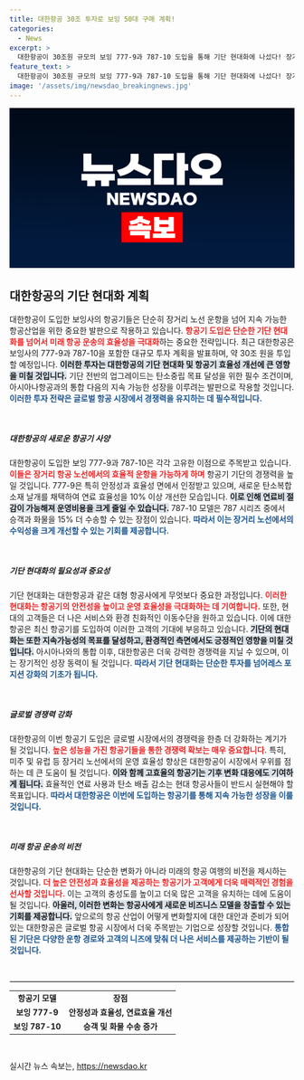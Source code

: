 ```yaml
---
title: 대한항공 30조 투자로 보잉 50대 구매 계획!
categories:
  - News
excerpt: >
  대한항공이 30조원 규모의 보잉 777-9과 787-10 도입을 통해 기단 현대화에 나섰다! 장거리 운항 가능 항공기들로 미주 및 유럽 노선에서 탄소중립에도 기여, 아시아나 통합 후 지속 가능한 성장의 초석을 다집니다.
feature_text: >
  대한항공이 30조원 규모의 보잉 777-9과 787-10 도입을 통해 기단 현대화에 나섰다! 장거리 운항 가능 항공기들로 미주 및 유럽 노선에서 탄소중립에도 기여, 아시아나 통합 후 지속 가능한 성장의 초석을 다집니다.
image: '/assets/img/newsdao_breakingnews.jpg'
---
```


<p><img src="/assets/img/newsdao_breakingnews.jpg" alt="firstkoreanews 속보" /></p>

<h2 data-ke-size="size26">대한항공의 기단 현대화 계획</h2>

<p data-ke-size="size16">대한항공이 도입한 보잉사의 항공기들은 단순히 장거리 노선 운항을 넘어 지속 가능한 항공산업을 위한 중요한 발판으로 작용하고 있습니다. <b><span style="color: #ee2323;">항공기 도입은 단순한 기단 현대화를 넘어서 미래 항공 운송의 효율성을 극대화</span></b>하는 중요한 전략입니다. 최근 대한항공은 보잉사의 777-9과 787-10을 포함한 대규모 투자 계획을 발표하며, 약 30조 원을 투입할 예정입니다. <b><span style="background-color: #21538527;">이러한 투자는 대한항공의 기단 현대화 및 항공기 효율성 개선에 큰 영향을 미칠 것입니다.</span></b> 기단 전반의 업그레이드는 탄소중립 목표 달성을 위한 필수 조건이며, 아시아나항공과의 통합 다음의 지속 가능한 성장을 이루려는 발판으로 작용할 것입니다. <b><span style="color: #1a5490;">이러한 투자 전략은 글로벌 항공 시장에서 경쟁력을 유지하는 데 필수적입니다.</span></b></p>

<p data-ke-size="size16">&nbsp;</p>

<h5>대한항공의 새로운 항공기 사양</h5>

<p data-ke-size="size16">대한항공이 도입한 보잉 777-9과 787-10은 각각 고유한 이점으로 주목받고 있습니다. <b><span style="color: #ee2323;">이들은 장거리 항공 노선에서의 효율적 운항을 가능하게 하며</span></b> 항공기 기단의 경쟁력을 높일 것입니다. 777-9은 특히 안정성과 효율성 면에서 인정받고 있으며, 새로운 탄소복합소재 날개를 채택하여 연료 효율성을 10% 이상 개선한 모습입니다. <b><span style="background-color: #21538527;">이로 인해 연료비 절감이 가능해져 운영비용을 크게 줄일 수 있습니다.</span></b> 787-10 모델은 787 시리즈 중에서 승객과 화물을 15% 더 수송할 수 있는 장점이 있습니다. <b><span style="color: #1a5490;">따라서 이는 장거리 노선에서의 수익성을 크게 개선할 수 있는 기회를 제공합니다.</span></b></p>

<p data-ke-size="size16">&nbsp;</p>

<h5>기단 현대화의 필요성과 중요성</h5>

<p data-ke-size="size16">기단 현대화는 대한항공과 같은 대형 항공사에게 무엇보다 중요한 과정입니다. <b><span style="color: #ee2323;">이러한 현대화는 항공기의 안전성을 높이고 운영 효율성을 극대화하는 데 기여합니다.</span></b> 또한, 현대의 고객들은 더 나은 서비스와 환경 친화적인 이동수단을 원하고 있습니다. 이에 대한항공은 최신 항공기를 도입하여 이러한 고객의 기대에 부응하고 있습니다. <b><span style="background-color: #21538527;">기단의 현대화는 또한 지속가능성의 목표를 달성하고, 환경적인 측면에서도 긍정적인 영향을 미칠 것입니다.</span></b> 아시아나와의 통합 이후, 대한항공은 더욱 강력한 경쟁력을 지닐 수 있으며, 이는 장기적인 성장 동력이 될 것입니다. <b><span style="color: #1a5490;">따라서 기단 현대화는 단순한 투자를 넘어레스 포지션 강화의 기초가 됩니다.</span></b></p>

<p data-ke-size="size16">&nbsp;</p>

<h5>글로벌 경쟁력 강화</h5>

<p data-ke-size="size16">대한항공의 이번 항공기 도입은 글로벌 시장에서의 경쟁력을 한층 더 강화하는 계기가 될 것입니다. <b><span style="color: #ee2323;">높은 성능을 가진 항공기들을 통한 경쟁력 확보는 매우 중요합니다.</span></b> 특히, 미주 및 유럽 등 장거리 노선에서의 운영 효율성 향상은 대한항공이 시장에서 우위를 점하는 데 큰 도움이 될 것입니다. <b><span style="background-color: #21538527;">이와 함께 고효율의 항공기는 기후 변화 대응에도 기여하게 됩니다.</span></b> 효율적인 연료 사용과 탄소 배출 감소는 현대 항공사들이 반드시 실현해야 할 목표입니다. <b><span style="color: #1a5490;">따라서 대한항공은 이번에 도입하는 항공기를 통해 지속 가능한 성장을 이룰 것입니다.</span></b></p>

<p data-ke-size="size16">&nbsp;</p>

<h5>미래 항공 운송의 비전</h5>

<p data-ke-size="size16">대한항공의 기단 현대화는 단순한 변화가 아니라 미래의 항공 여행의 비전을 제시하는 것입니다. <b><span style="color: #ee2323;">더 높은 안전성과 효율성을 제공하는 항공기가 고객에게 더욱 매력적인 경험을 선사할 것입니다.</span></b> 이는 고객의 충성도를 높이고 더욱 많은 고객을 유치하는 데에 도움이 될 것입니다. <b><span style="background-color: #21538527;">아울러, 이러한 변화는 항공사에게 새로운 비즈니스 모델을 창출할 수 있는 기회를 제공합니다.</span></b> 앞으로의 항공 산업이 어떻게 변화할지에 대한 대안과 준비가 되어 있는 대한항공은 글로벌 항공 시장에서 더욱 주목받는 기업으로 성장할 것입니다. <b><span style="color: #1a5490;">통합된 기단은 다양한 운항 경로와 고객의 니즈에 맞춰 더 나은 서비스를 제공하는 기반이 될 것입니다.</span></b></p>

<p data-ke-size="size16">&nbsp;</p>

<hr style="border: 1px solid #dddddd;">

<table>
  <tr>
    <td style="text-align: center; height: 17px;"><b>항공기 모델</b></td>
    <td style="text-align: center; height: 17px;"><b>장점</b></td>
  </tr>
  <tr>
    <td style="text-align: center; height: 17px;"><b>보잉 777-9</b></td>
    <td style="text-align: center; height: 17px;"><b>안정성과 효율성, 연료효율 개선</b></td>
  </tr>
  <tr>
    <td style="text-align: center; height: 17px;"><b>보잉 787-10</b></td>
    <td style="text-align: center; height: 17px;"><b>승객 및 화물 수송 증가</b></td>
  </tr>
</table>

<p data-ke-size="size16">&nbsp;</p>
실시간 뉴스 속보는, <a href="https://newsdao.kr" rel="dofollow">https://newsdao.kr</a>


